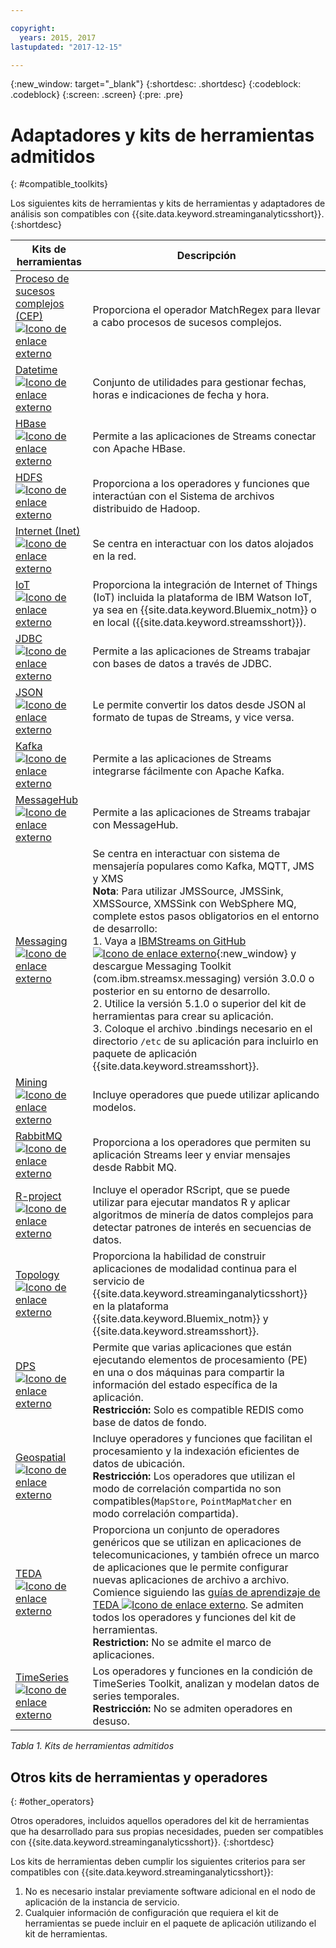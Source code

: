 ```yaml
---

copyright:
  years: 2015, 2017
lastupdated: "2017-12-15"

---
```


<!-- Attribute definitions -->
{:new_window: target="_blank"}
{:shortdesc: .shortdesc}
{:codeblock: .codeblock}
{:screen: .screen}
{:pre: .pre}

# Adaptadores y kits de herramientas admitidos
{: #compatible_toolkits}

Los siguientes kits de herramientas y kits de herramientas y adaptadores de análisis son compatibles con {{site.data.keyword.streaminganalyticsshort}}.
{:shortdesc}

| Kits de herramientas                        | Descripción							                  |
| --------------------------------| --------------------------|
| [Proceso de sucesos complejos (CEP) ![Icono de enlace externo](../../icons/launch-glyph.svg "Icono de enlace externo")](https://ibm.co/2zOwODa)    |	Proporciona el operador MatchRegex para llevar a cabo procesos de sucesos complejos.  		 |
| [Datetime ![Icono de enlace externo](../../icons/launch-glyph.svg "Icono de enlace externo")](https://ibmstreams.github.io/streamsx.datetime/)	|	Conjunto de utilidades para gestionar fechas, horas e indicaciones de fecha y hora.	 |
| [HBase![Icono de enlace externo](../../icons/launch-glyph.svg "Icono de enlace externo")](http://ibmstreams.github.io/streamsx.hbase/)        | Permite a las aplicaciones de Streams conectar con Apache HBase.	 	   |
| [HDFS ![Icono de enlace externo](../../icons/launch-glyph.svg "Icono de enlace externo")](http://ibmstreams.github.io/streamsx.hdfs/)          | Proporciona a los operadores y funciones que interactúan con el Sistema de archivos distribuido de Hadoop.	|
| [Internet (Inet) ![Icono de enlace externo](../../icons/launch-glyph.svg "Icono de enlace externo")](http://ibmstreams.github.io/streamsx.inet)|  Se centra en interactuar con los datos alojados en la red.				       |
| [IoT ![Icono de enlace externo](../../icons/launch-glyph.svg "Icono de enlace externo")](http://ibmstreams.github.io/streamsx.iot/)            | Proporciona la integración de Internet of Things (IoT) incluida la plataforma de IBM Watson IoT, ya sea en {{site.data.keyword.Bluemix_notm}} o en local ({{site.data.keyword.streamsshort}}). |
| [JDBC ![Icono de enlace externo](../../icons/launch-glyph.svg "Icono de enlace externo")](http://ibmstreams.github.io/streamsx.jdbc/)          | Permite a las aplicaciones de Streams trabajar con bases de datos a través de JDBC.		   |
| [JSON ![Icono de enlace externo](../../icons/launch-glyph.svg "Icono de enlace externo")](http://ibmstreams.github.io/streamsx.json/)          | Le permite convertir los datos desde JSON al formato de tupas de Streams, y vice versa.   		|
| [Kafka ![Icono de enlace externo](../../icons/launch-glyph.svg "Icono de enlace externo")](https://ibmstreams.github.io/streamsx.kafka/)       | Permite a las aplicaciones de Streams integrarse fácilmente con Apache Kafka. 	 |
| [MessageHub ![Icono de enlace externo](../../icons/launch-glyph.svg "Icono de enlace externo")](https://ibmstreams.github.io/streamsx.messagehub/) | Permite a las aplicaciones de Streams trabajar con MessageHub.			     |
| [Messaging ![Icono de enlace externo](../../icons/launch-glyph.svg "Icono de enlace externo")](https://ibmstreams.github.io/streamsx.messaging/)   |  	Se centra en interactuar con sistema de mensajería populares como Kafka, MQTT, JMS y XMS	<br>**Nota**: Para utilizar JMSSource, JMSSink, XMSSource, XMSSink con WebSphere MQ, complete estos pasos obligatorios en el entorno de desarrollo: <br>1. Vaya a [IBMStreams on GitHub ![Icono de enlace externo](../../icons/launch-glyph.svg "Icono de enlace externo")](https://github.com/IBMStreams){:new_window} y descargue Messaging Toolkit (com.ibm.streamsx.messaging) versión 3.0.0 o posterior en su entorno de desarrollo.<br>2. Utilice la versión 5.1.0 o superior del kit de herramientas para crear su aplicación.<br>3. Coloque el archivo .bindings necesario en el directorio `/etc` de su aplicación para incluirlo en paquete de aplicación {{site.data.keyword.streamsshort}}.	    |
| [Mining ![Icono de enlace externo](../../icons/launch-glyph.svg "Icono de enlace externo")](https://ibm.co/2y3i5au)              	   	            |  Incluye operadores que puede utilizar aplicando modelos.	     |
| [RabbitMQ ![Icono de enlace externo](../../icons/launch-glyph.svg "Icono de enlace externo")](https://ibmstreams.github.io/streamsx.rabbitmq/)     |  Proporciona a los operadores que permiten su aplicación Streams leer y enviar mensajes desde Rabbit MQ.  |
| [R-project ![Icono de enlace externo](../../icons/launch-glyph.svg "Icono de enlace externo")](https://ibm.co/2h7D9lu)          	   	              |   Incluye el operador RScript, que se puede utilizar para ejecutar mandatos R y aplicar algoritmos de minería de datos complejos para detectar patrones de interés en secuencias de datos.|
| [Topology ![Icono de enlace externo](../../icons/launch-glyph.svg "Icono de enlace externo")](http://ibmstreams.github.io/streamsx.topology/)      |  Proporciona la habilidad de construir aplicaciones de modalidad continua para el servicio de {{site.data.keyword.streaminganalyticsshort}} en la plataforma {{site.data.keyword.Bluemix_notm}} y {{site.data.keyword.streamsshort}}.		     |
| [DPS ![Icono de enlace externo](../../icons/launch-glyph.svg "Icono de enlace externo")](http://ibmstreams.github.io/streamsx.dps/) |	 Permite que varias aplicaciones que están ejecutando elementos de procesamiento (PE) en una o dos máquinas para compartir la información del estado específica de la aplicación.<br>**Restricción:** Solo es compatible REDIS como base de datos de fondo.	| 	 	 	
| [Geospatial ![Icono de enlace externo](../../icons/launch-glyph.svg "Icono de enlace externo")](https://ibm.co/2h9x0VR) 	     |	Incluye operadores y funciones que facilitan el procesamiento y la indexación eficientes de datos de ubicación.<br>**Restricción:** Los operadores que utilizan el modo de correlación compartida no son compatibles(`MapStore`, `PointMapMatcher` en modo correlación compartida).		 |
| [TEDA ![Icono de enlace externo](../../icons/launch-glyph.svg "Icono de enlace externo")](https://ibm.co/2z9DS00)	   | 	Proporciona un conjunto de operadores genéricos que se utilizan en aplicaciones de telecomunicaciones, y también ofrece un marco de aplicaciones que le permite configurar nuevas aplicaciones de archivo a archivo. Comience siguiendo las [guías de aprendizaje de TEDA ![Icono de enlace externo](../../icons/launch-glyph.svg "Icono de enlace externo")](http://ibmstreams.github.io/streamsx.tutorial.teda/). Se admiten todos los operadores y funciones del kit de herramientas. <br>**Restriction:** No se admite el marco de aplicaciones.	 	 |
| [TimeSeries ![Icono de enlace externo](../../icons/launch-glyph.svg "Icono de enlace externo")](https://ibm.co/2zEPILZ)	 	  | Los operadores y funciones en la condición de TimeSeries Toolkit, analizan y modelan datos de series temporales. <br>**Restricción:** No se admiten operadores en desuso.	   |

*Tabla 1. Kits de herramientas admitidos*

## Otros kits de herramientas y operadores
{: #other_operators}

Otros operadores, incluidos aquellos operadores del kit de herramientas que ha desarrollado para sus propias necesidades, pueden ser compatibles con {{site.data.keyword.streaminganalyticsshort}}.
{:shortdesc}

Los kits de herramientas deben cumplir los siguientes criterios para ser compatibles con {{site.data.keyword.streaminganalyticsshort}}:

1. No es necesario instalar previamente software adicional en el nodo de aplicación de la instancia de servicio.
2. Cualquier información de configuración que requiera el kit de herramientas se puede incluir en el paquete de aplicación utilizando el kit de herramientas.
